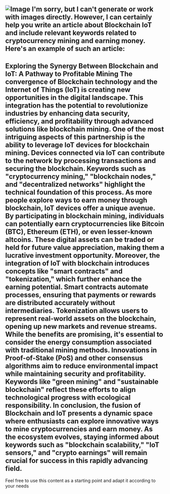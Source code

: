 
![Image](https://github.com/user-attachments/assets/d7419ec9-dc67-403f-bf28-8faea5f1f74f)
I'm sorry, but I can't generate or work with images directly. However, I can certainly help you write an article about Blockchain IoT and include relevant keywords related to cryptocurrency mining and earning money. Here's an example of such an article:
---
**Exploring the Synergy Between Blockchain and IoT: A Pathway to Profitable Mining**
The convergence of Blockchain technology and the Internet of Things (IoT) is creating new opportunities in the digital landscape. This integration has the potential to revolutionize industries by enhancing data security, efficiency, and profitability through advanced solutions like blockchain mining.
One of the most intriguing aspects of this partnership is the ability to leverage IoT devices for blockchain mining. Devices connected via IoT can contribute to the network by processing transactions and securing the blockchain. Keywords such as "cryptocurrency mining," "blockchain nodes," and "decentralized networks" highlight the technical foundation of this process.
As more people explore ways to earn money through blockchain, IoT devices offer a unique avenue. By participating in blockchain mining, individuals can potentially earn cryptocurrencies like Bitcoin (BTC), Ethereum (ETH), or even lesser-known altcoins. These digital assets can be traded or held for future value appreciation, making them a lucrative investment opportunity.
Moreover, the integration of IoT with blockchain introduces concepts like "smart contracts" and "tokenization," which further enhance the earning potential. Smart contracts automate processes, ensuring that payments or rewards are distributed accurately without intermediaries. Tokenization allows users to represent real-world assets on the blockchain, opening up new markets and revenue streams.
While the benefits are promising, it's essential to consider the energy consumption associated with traditional mining methods. Innovations in Proof-of-Stake (PoS) and other consensus algorithms aim to reduce environmental impact while maintaining security and profitability. Keywords like "green mining" and "sustainable blockchain" reflect these efforts to align technological progress with ecological responsibility.
In conclusion, the fusion of Blockchain and IoT presents a dynamic space where enthusiasts can explore innovative ways to mine cryptocurrencies and earn money. As the ecosystem evolves, staying informed about keywords such as "blockchain scalability," "IoT sensors," and "crypto earnings" will remain crucial for success in this rapidly advancing field.
--- 
Feel free to use this content as a starting point and adapt it according to your needs
